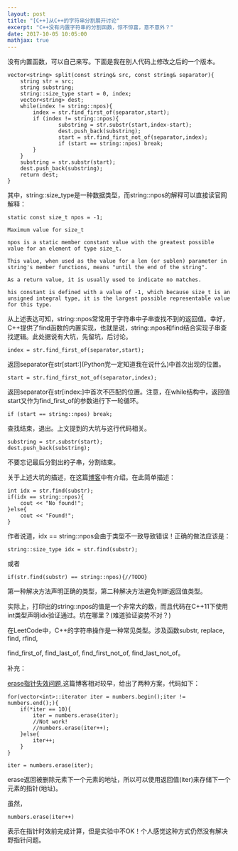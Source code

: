 ```yaml
---
layout: post
title: "[C++]从C++的字符串分割展开讨论"
excerpt: "C++没有内置字符串的分割函数，惊不惊喜，意不意外？"
date: 2017-10-05 10:05:00
mathjax: true
---
```


没有内置函数，可以自己来写。下面是我在别人代码上修改之后的一个版本。

    vector<string> split(const string& src, const string& separator){
        string str = src;
        string substring;
        string::size_type start = 0, index;
        vector<string> dest;
        while(index != string::npos){
            index = str.find_first_of(separator,start);
            if (index != string::npos){    
                    substring = str.substr(start,index-start);
                    dest.push_back(substring);
                    start = str.find_first_not_of(separator,index);
                    if (start == string::npos) break;
            }
        }
        substring = str.substr(start);
        dest.push_back(substring);
        return dest;
    }

其中，string::size_type是一种数据类型，而string::npos的解释可以直接读官网解释：

    static const size_t npos = -1;

    Maximum value for size_t
    
    npos is a static member constant value with the greatest possible value for an element of type size_t.

    This value, when used as the value for a len (or sublen) parameter in string's member functions, means "until the end of the string".

    As a return value, it is usually used to indicate no matches.

    his constant is defined with a value of -1, which because size_t is an unsigned integral type, it is the largest possible representable value for this type.

从上述表达可知，string::npos常常用于字符串中子串查找不到的返回值。幸好，C++提供了find函数的内置实现，也就是说，string::npos和find结合实现子串查找逻辑。此处据说有大坑，先留坑，后讨论。

    index = str.find_first_of(separator,start);

返回separator在str\[start:\](Python党一定知道我在说什么)中首次出现的位置。

    start = str.find_first_not_of(separator,index);

返回separator在str[index:]中首次不匹配的位置。注意，在while结构中，返回值start又作为find_first_of的参数进行下一轮循环。
    
    if (start == string::npos) break;

查找结束，退出。上文提到的大坑与这行代码相关。

    substring = str.substr(start);
    dest.push_back(substring);

不要忘记最后分割出的子串，分割结束。

关于上述大坑的描述，在这篇[博客](http://www.cnblogs.com/web100/archive/2012/12/02/cpp-string-find-npos.html)中有介绍。在此简单描述：

    int idx = str.find(substr);
    if(idx == string::npos){
        cout << "No found!";
    }else{
        cout << "Found!";
    }

作者说道，idx == string::npos会由于类型不一致导致错误！正确的做法应该是：

    string::size_type idx = str.find(substr);

或者

    if(str.find(substr) == string::npos){//TODO}

第一种解决方法声明正确的类型，第二种解决方法避免判断返回值类型。

实际上，打印出的string::npos的值是一个非常大的数，而且代码在C++11下使用int类型声明idx验证通过。坑在哪里？(难道验证姿势不对？)

在LeetCode中，C++的字符串操作是一种常见类型。涉及函数substr, replace, find, rfind,

find\_first\_of, find\_last\_of, find\_first\_not\_of, find\_last\_not\_of。

补充：

[erase指针失效问题](http://www.cppblog.com/Herbert/archive/2008/12/27/70479.html),这篇博客相对较早，给出了两种方案，代码如下：

    for(vector<int>::iterator iter = numbers.begin();iter != numbers.end();){
        if(*iter == 10){
            iter = numbers.erase(iter);
            //Not work!
            //numbers.erase(iter++);
        }else{
            iter++;
        }
    }

    iter = numbers.erase(iter);

erase返回被删除元素下一个元素的地址，所以可以使用返回值(iter)来存储下一个元素的指针(地址)。

虽然，

    numbers.erase(iter++)

表示在指针时效前完成计算，但是实验中不OK！个人感觉这种方式仍然没有解决野指针问题。












